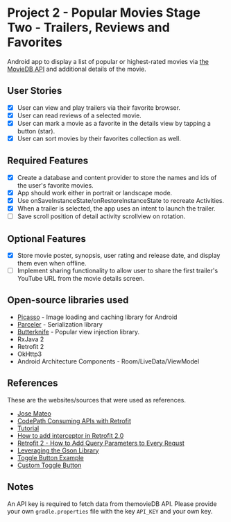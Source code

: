 # Project 2 - Popular Movies Stage Two - Trailers, Reviews and Favorites

Android app to display a list of popular or highest-rated movies via [the MovieDB API](https://www.themoviedb.org/settings/api) and additional details of the movie. 

## User Stories
* [x] User can view and play trailers via their favorite browser.
* [x] User can read reviews of a selected movie.
* [x] User can mark a movie as a favorite in the details view by tapping a button (star).
* [x] User can sort movies by their favorites collection as well.

## Required Features
* [x] Create a database and content provider to store the names and ids of the user's favorite movies.
* [x] App should work either in portrait or landscape mode.
* [x] Use onSaveInstanceState/onRestoreInstanceState to recreate Activities.
* [x] When a trailer is selected, the app uses an intent to launch the trailer.
* [ ] Save scroll position of detail activity scrollview on rotation.

## Optional Features
* [x] Store movie poster, synopsis, user rating and release date, and display them even when offline.
* [ ] Implement sharing functionality to allow user to share the first trailer's YouTube URL from the movie details screen.

## Open-source libraries used
- [Picasso](http://square.github.io/picasso/) - Image loading and caching library for Android
- [Parceler](https://github.com/johncarl81/parceler) - Serialization library
- [Butterknife](http://jakewharton.github.io/butterknife/i) - Popular view injection library.
- RxJava 2
- Retrofit 2
- OkHttp3
- Android Architecture Components - Room/LiveData/ViewModel

## References
These are the websites/sources that were used as references.
- [Jose Mateo](http://mateoj.com/2015/10/07/creating-movies-app-retrofit-picass-android-part2/)
- [CodePath Consuming APIs with Retrofit](https://guides.codepath.com/android/consuming-apis-with-retrofit)
- [Tutorial](https://github.com/arriolac/GitHubRxJava/wiki/Tutorial)
- [How to add interceptor in Retrofit 2.0](https://mobikul.com/use-interceptor-add-headers-body-retrofit-2-0/)
- [Retrofit 2 - How to Add Query Parameters to Every Requst](https://futurestud.io/tutorials/retrofit-2-how-to-add-query-parameters-to-every-request)
- [Leveraging the Gson Library](https://guides.codepath.com/android/Leveraging-the-Gson-Library)
- [Toggle Button Example](https://www.dev2qa.com/android-togglebutton-example/)
- [Custom Toggle Button](http://mohsenoid.blog/how-to-create-a-toggle-button-with-custom-image-and-no-text-in-android/)

## Notes
An API key is required to fetch data from themovieDB API. Please provide your own `gradle.properties` file with the key `API_KEY` and your own key.
